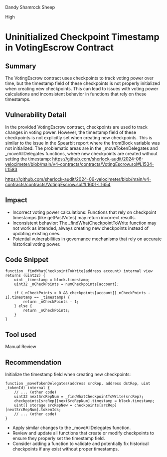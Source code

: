 Dandy Shamrock Sheep

High

# Uninitialized Checkpoint Timestamp in VotingEscrow Contract

## Summary
The VotingEscrow contract uses checkpoints to track voting power over time, but the timestamp field of these checkpoints is not properly initialized when creating new checkpoints. This can lead to issues with voting power calculations and inconsistent behavior in functions that rely on these timestamps.

## Vulnerability Detail
In the provided VotingEscrow contract, checkpoints are used to track changes in voting power. However, the timestamp field of these checkpoints is not explicitly set when creating new checkpoints. This is similar to the issue in the Spearbit report where the fromBlock variable was not initialized.
The problematic areas are in the _moveTokenDelegates and _moveAllDelegates functions, where new checkpoints are created without setting the timestamp:
https://github.com/sherlock-audit/2024-06-velocimeter/blob/main/v4-contracts/contracts/VotingEscrow.sol#L1534-L1583

https://github.com/sherlock-audit/2024-06-velocimeter/blob/main/v4-contracts/contracts/VotingEscrow.sol#L1601-L1654

## Impact
* Incorrect voting power calculations: Functions that rely on checkpoint timestamps (like getPastVotes) may return incorrect results.
* Inconsistent behavior: The _findWhatCheckpointToWrite function may not work as intended, always creating new checkpoints instead of updating existing ones.
* Potential vulnerabilities in governance mechanisms that rely on accurate historical voting power.

## Code Snippet
```solidity
function _findWhatCheckpointToWrite(address account) internal view returns (uint32) {
    uint _timestamp = block.timestamp;
    uint32 _nCheckPoints = numCheckpoints[account];

    if (_nCheckPoints > 0 && checkpoints[account][_nCheckPoints - 1].timestamp == _timestamp) {
        return _nCheckPoints - 1;
    } else {
        return _nCheckPoints;
    }
}
```

## Tool used

Manual Review

## Recommendation
Initialize the timestamp field when creating new checkpoints:
```solidity
function _moveTokenDelegates(address srcRep, address dstRep, uint _tokenId) internal {
    // ... (other code)
    uint32 nextSrcRepNum = _findWhatCheckpointToWrite(srcRep);
    checkpoints[srcRep][nextSrcRepNum].timestamp = block.timestamp;
    uint[] storage srcRepNew = checkpoints[srcRep][nextSrcRepNum].tokenIds;
    // ... (other code)
}
```
* Apply similar changes to the _moveAllDelegates function.
* Review and update all functions that create or modify checkpoints to ensure they properly set the timestamp field.
* Consider adding a function to validate and potentially fix historical checkpoints if any exist without proper timestamps.
